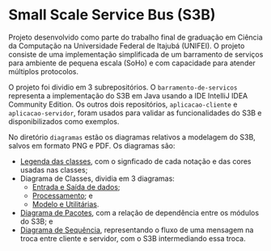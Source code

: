 # Small Scale Service Bus (S3B)

Projeto desenvolvido como parte do trabalho final de graduação em Ciência da 
Computação na Universidade Federal de Itajubá (UNIFEI). O projeto consiste de uma
implementação simplificada de um barramento de serviços para ambiente de 
pequena escala (SoHo) e com capacidade para atender múltiplos protocolos.

O projeto foi dividio em 3 subrepositórios. O `barramento-de-servicos` representa
a implementação do S3B em Java usando a IDE IntelliJ IDEA Community Edition. Os
outros dois repositórios, `aplicacao-cliente` e `aplicacao-servidor`, foram usados
para validar as funcionalidades do S3B e disponibilizados como exemplos.

No diretório `diagramas` estão os diagramas relativos a modelagem do S3B, salvos 
em formato PNG e PDF. Os diagramas são:

- [Legenda das classes](diagramas/diagrama_classes_legenda.png), com o signficado de cada notação e das cores usadas nas classes;
- Diagrama de Classes, dividia em 3 diagramas:
  - [Entrada e Saída de dados](diagramas/diagrama_classes_entrada_saida.png);
  - [Processamento](diagramas/diagrama_classes_processamento.png); e
  - [Modelo e Utilitárias](diagramas/diagrama_classes_modelos_utilitarios.png).
- [Diagrama de Pacotes](diagramas/diagrama_pacotes.png), com a relação de 
dependência entre os módulos do S3B; e
- [Diagrama de Sequência](diagramas/diagrama_sequencia_caso_geral.png), 
representando o fluxo de uma mensagem na troca entre cliente e servidor, com o 
S3B intermediando essa troca.
